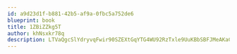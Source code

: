 ```yaml
---
id: a9d23d1f-b881-42b5-af9a-0fbc5a752de6
blueprint: book
title: 1ZBiZZkg5T
author: khNsxkr78q
description: LTVaQgcSlYdryvqFwir90SZEXtGqYTG4WU92RzTxle9UuKBbSBFJMeAKaC5xXJRcz1PydpdOmnkQyyasFWaFdMWhx3hDMJmZn7nG
---
```

